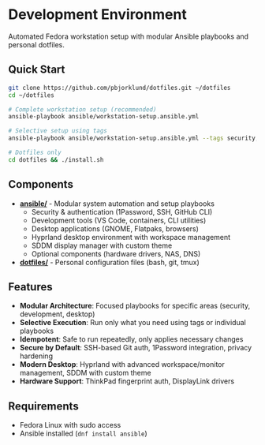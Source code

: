 # Development Environment

Automated Fedora workstation setup with modular Ansible playbooks and personal dotfiles.

## Quick Start

```bash
git clone https://github.com/pbjorklund/dotfiles.git ~/dotfiles
cd ~/dotfiles

# Complete workstation setup (recommended)
ansible-playbook ansible/workstation-setup.ansible.yml

# Selective setup using tags
ansible-playbook ansible/workstation-setup.ansible.yml --tags security,development

# Dotfiles only
cd dotfiles && ./install.sh
```

## Components

- **[ansible/](ansible/)** - Modular system automation and setup playbooks
  - Security & authentication (1Password, SSH, GitHub CLI)
  - Development tools (VS Code, containers, CLI utilities)
  - Desktop applications (GNOME, Flatpaks, browsers)
  - Hyprland desktop environment with workspace management
  - SDDM display manager with custom theme
  - Optional components (hardware drivers, NAS, DNS)
- **[dotfiles/](dotfiles/)** - Personal configuration files (bash, git, tmux)

## Features

- **Modular Architecture**: Focused playbooks for specific areas (security, development, desktop)
- **Selective Execution**: Run only what you need using tags or individual playbooks
- **Idempotent**: Safe to run repeatedly, only applies necessary changes
- **Secure by Default**: SSH-based Git auth, 1Password integration, privacy hardening
- **Modern Desktop**: Hyprland with advanced workspace/monitor management, SDDM with custom theme
- **Hardware Support**: ThinkPad fingerprint auth, DisplayLink drivers

## Requirements

- Fedora Linux with sudo access
- Ansible installed (`dnf install ansible`)
